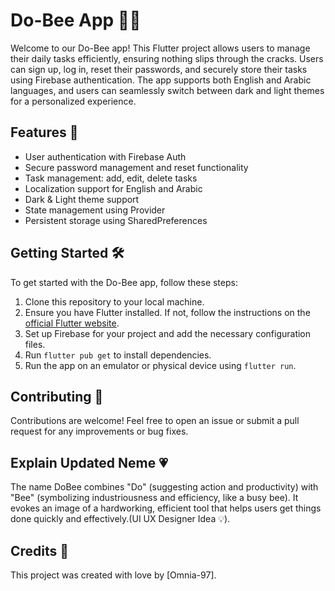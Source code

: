 # Do-Bee App 📝✅

Welcome to our Do-Bee app! This Flutter project allows users to manage their daily tasks efficiently, ensuring nothing slips through the cracks. Users can sign up, log in, reset their passwords, and securely store their tasks using Firebase authentication. The app supports both English and Arabic languages, and users can seamlessly switch between dark and light themes for a personalized experience.

## Features 🚀

- User authentication with Firebase Auth
- Secure password management and reset functionality
- Task management: add, edit, delete tasks
- Localization support for English and Arabic
- Dark & Light theme support
- State management using Provider
- Persistent storage using SharedPreferences

## Getting Started 🛠️

To get started with the Do-Bee app, follow these steps:

1. Clone this repository to your local machine.
2. Ensure you have Flutter installed. If not, follow the instructions on the [official Flutter website](https://flutter.dev/docs/get-started/install).
3. Set up Firebase for your project and add the necessary configuration files.
4. Run `flutter pub get` to install dependencies.
5. Run the app on an emulator or physical device using `flutter run`.

## Contributing 🤝

Contributions are welcome! Feel free to open an issue or submit a pull request for any improvements or bug fixes.

## Explain Updated Neme 💗
The name DoBee combines "Do" (suggesting action and productivity) with "Bee" (symbolizing industriousness and efficiency, like a busy bee). It evokes an image of a hardworking, efficient tool that helps users get things done quickly and effectively.(UI UX Designer Idea 💡).

## Credits 🙌

This project was created with love by [Omnia-97].


